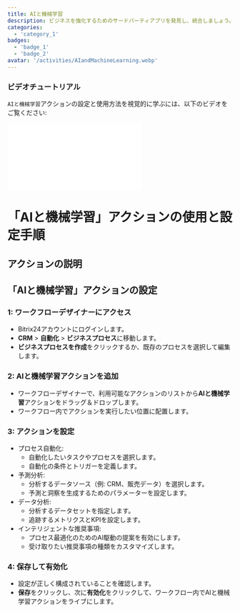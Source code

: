 ```yaml
---
title: AIと機械学習
description: ビジネスを強化するためのサードパーティアプリを発見し、統合しましょう。
categories: 
  - 'category_1'
badges: 
  - 'badge_1'
  - 'badge_2'
avatar: '/activities/AIandMachineLearning.webp'
---
```

### ビデオチュートリアル

`AIと機械学習`アクションの設定と使用方法を視覚的に学ぶには、以下のビデオをご覧ください:

<iframe
  class="aspect-video w-full my-6 rounded shadow-md"
  src="//www.youtube.com/embed/OyzJd8BcTfY?feature=oembed&rel=0"
  frameborder="0"
  allow="accelerometer; autoplay; encrypted-media; gyroscope"
  allowfullscreen>
</iframe>

# 「AIと機械学習」アクションの使用と設定手順

## アクションの説明

## **「AIと機械学習」アクションの設定**

### 1: ワークフローデザイナーにアクセス
- Bitrix24アカウントにログインします。
- **CRM** > **自動化** > **ビジネスプロセス**に移動します。
- **ビジネスプロセスを作成**をクリックするか、既存のプロセスを選択して編集します。

### 2: AIと機械学習アクションを追加
- ワークフローデザイナーで、利用可能なアクションのリストから**AIと機械学習**アクションをドラッグ＆ドロップします。
- ワークフロー内でアクションを実行したい位置に配置します。

### 3: アクションを設定
- プロセス自動化:
  - 自動化したいタスクやプロセスを選択します。
  - 自動化の条件とトリガーを定義します。
- 予測分析:
  - 分析するデータソース（例: CRM、販売データ）を選択します。
  - 予測と洞察を生成するためのパラメーターを設定します。
- データ分析:
  - 分析するデータセットを指定します。
  - 追跡するメトリクスとKPIを設定します。
- インテリジェントな推奨事項:
  - プロセス最適化のためのAI駆動の提案を有効にします。
  - 受け取りたい推奨事項の種類をカスタマイズします。

### 4: 保存して有効化
- 設定が正しく構成されていることを確認します。
- **保存**をクリックし、次に**有効化**をクリックして、ワークフロー内でAIと機械学習アクションをライブにします。